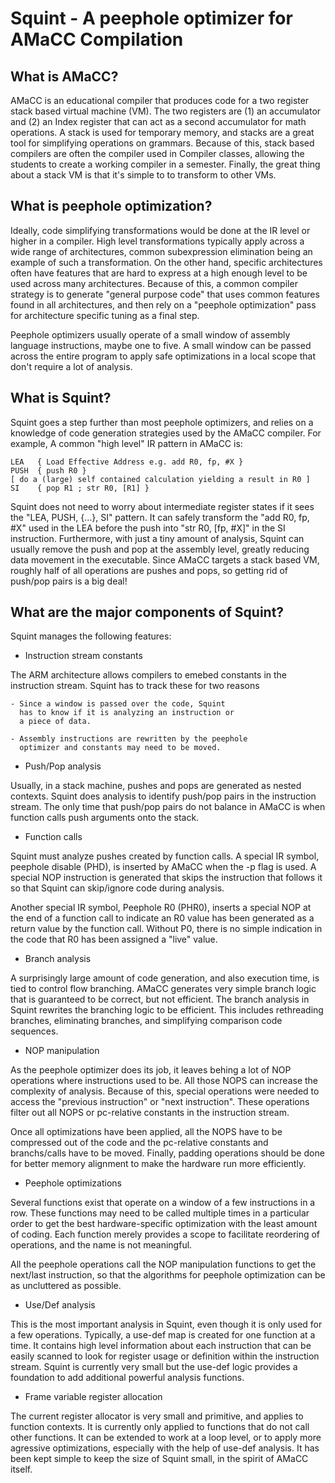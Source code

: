 # Squint - A peephole optimizer for AMaCC Compilation

## What is AMaCC?

AMaCC is an educational compiler that produces code for a
two register stack based virtual machine (VM).  The two
registers are (1) an accumulator and (2) an Index register
that can act as a second accumulator for math operations.
A stack is used for temporary memory, and stacks are
a great tool for simplifying operations on grammars.
Because of this, stack based compilers are often the
compiler used in Compiler classes, allowing the students
to create a working compiler in a semester.  Finally,
the great thing about a stack VM is that it's simple to
to transform to other VMs.


## What is peephole optimization?

Ideally, code simplifying transformations would be done at the IR level or
higher in a compiler. High level transformations typically apply across a wide
range of architectures, common subexpression elimination being an example of
such a transformation.  On the other hand, specific architectures
often have features that are hard to express at a high enough level to be
used across many architectures.  Because of this, a common compiler strategy
is to generate "general purpose code" that uses common features found in
all architectures, and then rely on a "peephole optimization" pass
for architecture specific tuning as a final step.

Peephole optimizers usually operate of a small window of assembly language
instructions, maybe one to five.  A small window can be passed
across the entire program to apply safe optimizations in a local scope
that don't require a lot of analysis.

## What is Squint?

Squint goes a step further than most peephole optimizers, and relies on
a knowledge of code generation strategies used by the AMaCC compiler.
For example, A common "high level" IR pattern in AMaCC is:
```
LEA   { Load Effective Address e.g. add R0, fp, #X }
PUSH  { push R0 }
[ do a (large) self contained calculation yielding a result in R0 ]
SI    { pop R1 ; str R0, [R1] }
```
Squint does not need to worry about intermediate register states if it
sees the "LEA, PUSH, {...}, SI" pattern.  It can safely transform the
"add R0, fp, #X" used in the LEA before the push into "str R0, [fp, #X]"
in the SI instruction. Furthermore, with just a tiny amount of analysis,
Squint can usually remove the push and pop at the assembly level, greatly
reducing data movement in the executable. Since AMaCC targets a stack
based VM, roughly half of all operations are pushes and pops, so getting
rid of push/pop pairs is a big deal!

## What are the major components of Squint?

Squint manages the following features:

* Instruction stream constants

The ARM architecture allows compilers to emebed constants
in the instruction stream. Squint has to track these for
two reasons

    - Since a window is passed over the code, Squint
      has to know if it is analyzing an instruction or
      a piece of data.

    - Assembly instructions are rewritten by the peephole
      optimizer and constants may need to be moved.

* Push/Pop analysis

Usually, in a stack machine, pushes and pops are generated as
nested contexts.  Squint does analysis to identify push/pop
pairs in the instruction stream.  The only time that push/pop
pairs do not balance in AMaCC is when function calls push
arguments onto the stack.

* Function calls

Squint must analyze pushes created by function calls.
A special IR symbol, peephole disable (PHD), is inserted by
AMaCC when the -p flag is used. A special NOP instruction
is generated that skips the instruction that follows it
so that Squint can skip/ignore code during analysis.

Another special IR symbol, Peephole R0 (PHR0), inserts
a special NOP at the end of a function call to indicate
an R0 value has been generated as a return value
by the function call.  Without P0, there is no simple
indication in the code that R0 has been assigned a
"live" value.

* Branch analysis

A surprisingly large amount of code generation, and also execution
time, is tied to control flow branching.  AMaCC generates very simple
branch logic that is guaranteed to be correct, but not efficient.
The branch analysis in Squint rewrites the branching logic to be efficient.
This includes rethreading branches, eliminating branches, and simplifying
comparison code sequences.

* NOP manipulation

As the peephole optimizer does its job, it leaves behing a lot of NOP
operations where instructions used to be.  All those NOPS can increase
the complexity of analysis.  Because of this, special operations
were needed to access the "previous instruction" or "next instruction".
These operations filter out all NOPS or pc-relative constants in the
instruction stream.

Once all optimizations have been applied, all the NOPS have to be
compressed out of the code and the pc-relative constants and branchs/calls
have to be moved.  Finally, padding operations should be done for better
memory alignment to make the hardware run more efficiently.

* Peephole optimizations

Several functions exist that operate on a window of a few instructions
in a row. These functions may need to be called multiple times in a
particular order to get the best hardware-specific optimization with
the least amount of coding. Each function merely provides a scope to
facilitate reordering of operations, and the name is not meaningful.

All the peephole operations call the NOP manipulation functions
to get the next/last instruction, so that the algorithms for peephole
optimization can be as uncluttered as possible.

* Use/Def analysis

This is the most important analysis in Squint, even though it is only
used for a few operations.  Typically, a use-def map is created for
one function at a time.  It contains high level information about each
instruction that can be easily scanned to look for register usage or
definition within the instruction stream.  Squint is currently very small
but the use-def logic provides a foundation to add additional powerful
analysis functions.

* Frame variable register allocation

The current register allocator is very small and primitive, and applies
to function contexts.  It is currently only applied to functions that do not
call other functions. It can be extended to work at a loop level, or to apply
more agressive optimizations, especially with the help of use-def analysis.
It has been kept simple to keep the size of Squint small, in the spirit of
AMaCC itself.

